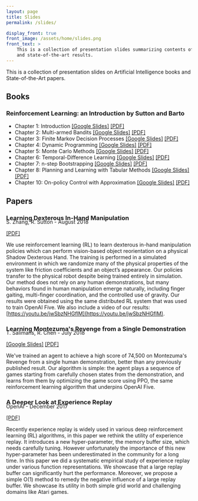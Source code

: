 ```yaml
---
layout: page
title: Slides
permalink: /slides/

display_front: true
front_image: /assets/home/slides.png
front_text: >
    This is a collection of presentation slides summarizing contents of books
    and state-of-the-art results.
---
```


This is a collection of presentation slides on Artificial Intelligence books and State-of-the-Art papers.



## Books

### Reinforcement Learning: an Introduction by Sutton and Barto

* Chapter 1: Introduction [[Google Slides]](https://docs.google.com/presentation/d/e/2PACX-1vRfSkKPoU3I9mnJKeCEiO8u7EQNMN_I3XN-g71kl8aIB47zlVzOg5DJKy2kTEEzVZGVYhkUuuArTqo7/pub?start=false&loop=false&delayms=3000) [[PDF]](/slides/book/sutton-barto/01.pdf)
* Chapter 2: Multi-armed Bandits [[Google Slides]](https://docs.google.com/presentation/d/e/2PACX-1vQkK_UjtJZ1NmLqAsHoaf41tmwPHma2tlVKh9mbdMWj-31Huo9M_yaL1-x7C-JaC7GOpRfdKYnZ6lw2/pub?start=false&loop=false&delayms=3000) [[PDF]](/slides/book/sutton-barto/02.pdf)
* Chapter 3: Finite Markov Decision Processes [[Google Slides]](https://docs.google.com/presentation/d/e/2PACX-1vTU4-wObYIs5m2ByIAmbZzm8zQUMmTLvs6SnENVZnVaMzdRDK9JyvNhxbtUeuuTkynR9z-EbyAFCjz-/pub?start=false&loop=false&delayms=3000) [[PDF]](/slides/book/sutton-barto/03.pdf)
* Chapter 4: Dynamic Programming [[Google Slides]](https://docs.google.com/presentation/d/e/2PACX-1vTOz_Y0e2IyZOaAVLcPQceHjEsbNM9uHZOhNbPF_A59ZJvJo4cDACsEq-N0T5hxXmcbeiRGn5vBRTTE/pub?start=false&loop=false&delayms=3000) [[PDF]](/slides/book/sutton-barto/04.pdf)
* Chapter 5: Monte Carlo Methods [[Google Slides]](https://docs.google.com/presentation/d/e/2PACX-1vRVgphkmxpq8_qeL4l2zLzXH2Qd7hOyE81J71kmN_cZcaJlVvcDuTW06OYE7F8XgAMezaeaCajZo8yF/pub?start=false&loop=false&delayms=3000) [[PDF]](/slides/book/sutton-barto/05.pdf)
* Chapter 6: Temporal-Difference Learning [[Google Slides]](https://docs.google.com/presentation/d/e/2PACX-1vQp2AURd5LKiycin2eo9HAeAawKVae4fKFOK4Wfe2unyT4FrWsf1RfWoIhuaXr5pMaOGCqq1vbN3C84/pub?start=false&loop=false&delayms=3000) [[PDF]](/slides/book/sutton-barto/06.pdf)
* Chapter 7: n-step Bootstrapping [[Google Slides]](https://docs.google.com/presentation/d/e/2PACX-1vQ8HAXwotEudyliko6t1nE98ETXial0EBlBgewZOHfz7hRiPy0SBohJKxUWNSVDPSg2_JdI6g9Ewj9p/pub?start=false&loop=false&delayms=3000) [[PDF]](/slides/book/sutton-barto/07.pdf)
* Chapter 8: Planning and Learning with Tabular Methods [[Google Slides]](https://docs.google.com/presentation/d/e/2PACX-1vRmlTvbfSfxpdUHNO-Fk4_AMvxJtil-nOclRyc9XjlBxqWY0Svfa4RdyB_4YGQ42UozjrAxm5CKzicp/pub?start=false&loop=false&delayms=3000) [[PDF]](/slides/book/sutton-barto/08.pdf)
* Chapter 10: On-policy Control with Approximation [[Google Slides]](https://docs.google.com/presentation/d/e/2PACX-1vSirD3HPgl2nSDrvw0XK5ft5QeH0nXQ9F4OyNbnkixVtLPnVKbCnA2mAv6GiZ2bY2ZXrJF1NsyRByh8/pub?start=false&loop=false&delayms=3000) [[PDF]](/slides/book/sutton-barto/10.pdf)



## Papers

### Learning Dexterous In-Hand Manipulation

<p style="margin-top: -24px;">S. Zhang, R. Sutton - August 2018</p>

[[PDF]](/slides/paper/learning_dextrous_in_hand_manipulation.pdf)

We use reinforcement learning (RL) to learn dexterous in-hand manipulation policies which can perform vision-based object reorientation on a physical Shadow Dexterous Hand. The training is performed in a simulated environment in which we randomize many of the physical properties of the system like friction coefficients and an object’s appearance. Our policies transfer to the physical robot despite being trained entirely in simulation. Our method does not rely on any human demonstrations, but many behaviors found in human manipulation emerge naturally, including finger gaiting, multi-finger coordination, and the controlled use of gravity. Our results were obtained using the same distributed RL system that was used to train OpenAI Five. We also include a video of our results: [https://youtu.be/jwSbzNHGflM](https://youtu.be/jwSbzNHGflM).



### Learning Montezuma's Revenge from a Single Demonstration

<p style="margin-top: -24px;">T. Salimans, R. Chen - July 2018</p>

[[Google Slides]](https://docs.google.com/presentation/d/e/2PACX-1vQlUjzQ282n6810yAEYoeJCG0E0MLrNEKQl-Hkkw6o02NELV2uAFGuTS2FFu3gO0XkWO0K9B6UktiHv/pub?start=false&loop=false&delayms=3000) [[PDF]](/slides/paper/learning_montezumas_revenge_from_a_single_demonstration.pdf)

We've trained an agent to achieve a high score of 74,500 on Montezuma's Revenge from a single human demonstration, better than any previously published result. Our algorithm is simple: the agent plays a sequence of games starting from carefully chosen states from the demonstration, and learns from them by optimizing the game score using PPO, the same reinforcement learning algorithm that underpins OpenAI Five.



### A Deeper Look at Experience Replay

<p style="margin-top: -24px">OpenAI - December 2017</p>

[[PDF]](/slides/paper/a_deeper_look_at_experience_replay.pdf)

Recently experience replay is widely used in various deep reinforcement learning (RL) algorithms, in this paper we rethink the utility of experience replay. It introduces a new hyper-parameter, the memory buffer size, which needs carefully tuning. However unfortunately the importance of this new hyper-parameter has been underestimated in the community for a long time. In this paper we did a systematic empirical study of experience replay under various function representations. We showcase that a large replay buffer can significantly hurt the performance. Moreover, we propose a simple O(1) method to remedy the negative influence of a large replay buffer. We showcase its utility in both simple grid world and challenging domains like Atari games.

